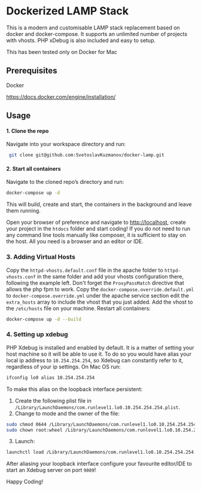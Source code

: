# Dockerized LAMP Stack

This is a modern and customisable LAMP stack replacement based on docker and docker-compose.
It supports an unlimited number of projects with vhosts.
PHP xDebug is also included and easy to setup.

This has been tested only on Docker for Mac

## Prerequisites

Docker

https://docs.docker.com/engine/installation/

## Usage

#### 1. Clone the repo

Navigate into your workspace directory and run:

```sh
 git clone git@github.com:SvetoslavKuzmanov/docker-lamp.git
```

#### 2. Start all containers

Navigate to the cloned repo’s directory and run:

```sh
docker-compose up -d
```

This will build, create and start, the containers in the background and leave them running.

Open your browser of preference and navigate to [http://localhost](http://localhost), create your project in the `htdocs` folder and start coding!
If you do not need to run any command line tools manually like composer, it is sufficient to stay on the host. All you need is a browser and an editor or IDE.

### 3. Adding Virtual Hosts

Copy the `httpd-vhosts.default.conf` file in the apache folder to `httpd-vhosts.conf` in the same folder and add your vhosts configuration there, following the example left. Don't forget the `ProxyPassMatch` directive that allows the php fpm to work.
Copy the `docker-compose.override.default.yml` to `docker-compose.override.yml` under the apache service section edit the `extra_hosts` array to include the vhost that you just added.
Add the vhost to the `/etc/hosts` file on your machine.
Restart all containers:

```sh
docker-compose up -d --build
```

### 4. Setting up xdebug

PHP Xdebug is installed and enabled by default. It is a matter of setting your host machine so it will be able to use it.
To do so you would have alias your local ip address to `10.254.254.254`, so Xdebug can constantly refer to it, regardless of your ip settings.
On Mac OS run:

```sh
ifconfig lo0 alias 10.254.254.254
```

To make this alias on the loopback interface persistent:

1. Create the following plist file in `/Library/LaunchDaemons/com.runlevel1.lo0.10.254.254.254.plist`.
2. Change to mode and the owner of the file:

```sh
sudo chmod 0644 /Library/LaunchDaemons/com.runlevel1.lo0.10.254.254.254.plist
sudo chown root:wheel /Library/LaunchDaemons/com.runlevel1.lo0.10.254.254.254.plist
```

3. Launch:

```sh
launchctl load /Library/LaunchDaemons/com.runlevel1.lo0.10.254.254.254.plist
```

After aliasing your loopback interface configure your favourite editor/IDE to start an Xdebug server on port `9089`!

Happy Coding!
